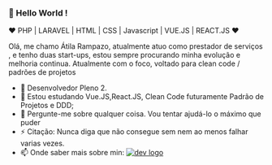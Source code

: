 
### 👋 Hello World  ! 
  
:heart: PHP | LARAVEL | HTML | CSS | Javascript | VUE.JS | REACT.JS :heart:
  
Olá, me chamo Átila Rampazo, atualmente atuo como prestador de serviços , e tenho duas start-ups, estou sempre procurando minha evolução e melhoria continua. 
Atualmente com o foco, voltado para clean code / padrões de projetos

- 🔭 Desenvolvedor Pleno 2.
- 🌱 Estou estudando Vue.JS,React.JS, Clean Code futuramente Padrão de Projetos e DDD;
- 💬 Pergunte-me sobre qualquer coisa. Vou tentar ajudá-lo o máximo que puder
- ⚡ Citação: Nunca diga que não consegue sem nem ao menos falhar varias vezes.
- 📫 Onde saber mais sobre min:
 [<img src="https://img.icons8.com/cute-clipart/36/000000/linkedin.png" alt="dev logo">](https://www.linkedin.com/in/atila-delcanton-rampazo) 


